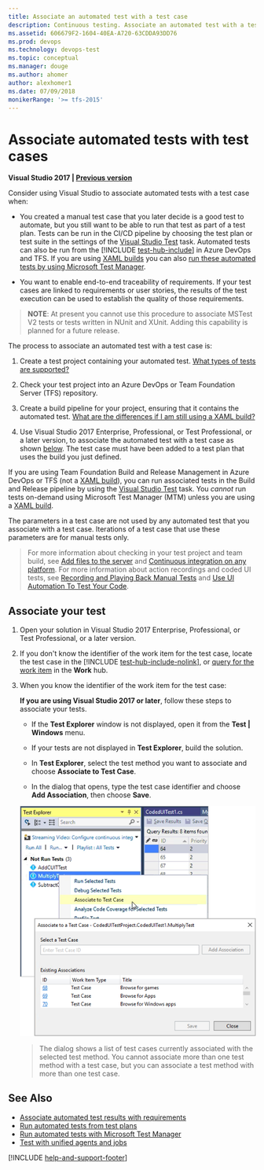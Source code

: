 ```yaml
---
title: Associate an automated test with a test case
description: Continuous testing. Associate an automated test with a test case using Microsoft Test Manager (MTM) and Azure DevOps with a build or release pipeline
ms.assetid: 606679F2-1604-40EA-A720-63CDDA93DD76
ms.prod: devops
ms.technology: devops-test
ms.topic: conceptual
ms.manager: douge
ms.author: ahomer
author: alexhomer1
ms.date: 07/09/2018
monikerRange: '>= tfs-2015'
---
```


# Associate automated tests with test cases

**Visual Studio 2017 | [Previous version](https://msdn.microsoft.com/library/dd380741%28v=vs.110%29.aspx)**

Consider using Visual Studio to associate automated tests with a test case when:

* You created a manual test case that you later decide is a good test
  to automate, but you still want to be able to run that test as part of a test plan.
  Tests can be run in the CI/CD pipeline by choosing the test plan or test suite
  in the settings of the [Visual Studio Test](https://github.com/Microsoft/vsts-tasks/blob/master/Tasks/VsTestV2/README.md) task.
  Automated tests can also be run from the [!INCLUDE [test-hub-include](_shared/test-hub-include.md)] in Azure DevOps and TFS.
  If you are using [XAML builds](../pipelines/test/reference-qa.md#xaml-build) you can also
  [run these automated tests by using Microsoft Test Manager](mtm/run-automated-tests-with-microsoft-test-manager.md).

* You want to enable end-to-end traceability of requirements.
  If your test cases are linked to requirements or user stories,
  the results of the test execution can be used to establish the quality of those requirements. 

> **NOTE**: At present you cannot use this procedure to associate MSTest V2 tests or tests written in NUnit and XUnit.
> Adding this capability is planned for a future release. 

The process to associate an automated test with a test case is:

1. Create a test project containing your automated test.
   [What types of tests are supported?](../pipelines/test/reference-qa.md#test-types)

1. Check your test project into an Azure DevOps or Team
   Foundation Server (TFS) repository.

1. Create a build pipeline for your project, ensuring that it
   contains the automated test.
   [What are the differences if I am still using a XAML build?](../pipelines/test/reference-qa.md#xaml-build)

1. Use Visual Studio 2017 Enterprise, Professional, or Test Professional, or
   a later version, to associate the automated
   test with a test case as shown [below](#add-test). The test case must have
   been added to a test plan that uses the build you just defined. 

If you are using Team Foundation Build and Release Management in
Azure DevOps or TFS (not a [XAML build](../pipelines/test/reference-qa.md#xaml-build)), you can run associated tests in the 
Build and Release pipeline by using the
[Visual Studio Test](https://github.com/Microsoft/vsts-tasks/blob/master/Tasks/VsTest/README.md) task.
You _cannot_ run tests on-demand using Microsoft Test Manager (MTM) unless you are using a [XAML build](../pipelines/test/reference-qa.md#xaml-build). 

The parameters in a test case are not used by any automated test that
you associate with a test case. Iterations of a test case that use these
parameters are for manual tests only.

>For more information about checking in your test project and team build, see
[Add files to the server](../repos/tfvc/add-files-server.md)
and [Continuous integration on any platform](../pipelines/overview.md).
For more information about action recordings and coded UI tests, see 
[Recording and Playing Back Manual Tests](mtm/record-play-back-manual-tests.md)
and [Use UI Automation To Test Your Code](https://docs.microsoft.com/visualstudio/test/use-ui-automation-to-test-your-code).

<a name="add-test"></a>
## Associate your test  

1. Open your solution in Visual Studio 2017 Enterprise, Professional, or Test Professional, or a later version.

1. If you don't know the identifier of the work item for the test case,
   locate the test case in the [!INCLUDE [test-hub-include-nolink](_shared/test-hub-include-nolink.md)], or [query for the work item](../boards/queries/using-queries.md) in the **Work** hub. 

1. When you know the identifier of the work item for the test case:

   **If you are using Visual Studio 2017 or later**, follow these steps to associate your tests.

   - If the **Test Explorer** window is not displayed, open it from the **Test | Windows** menu.

   - If your tests are not displayed in **Test Explorer**, build the solution.

   - In **Test Explorer**, select the test method you want to associate and choose **Associate to Test Case**.

   - In the dialog that opens, type the test case identifier and choose **Add Association**, then choose **Save**.

   ![Associate Automation With Test Case](_img/associate-automated-test-with-test-case/test-explorer-associate.png)

   > The dialog shows a list of test cases currently associated with the selected test method.
   You cannot associate more than one test method with a test case, but you can associate a
   test method with more than one test case. 

<a name="test-plan"></a>

## See Also

* [Associate automated test results with requirements](associate-automated-results-with-requirements.md)
* [Run automated tests from test plans](run-automated-tests-from-test-hub.md)
* [Run automated tests with Microsoft Test Manager](mtm/run-automated-tests-with-microsoft-test-manager.md)
* [Test with unified agents and jobs](../pipelines/test/set-up-continuous-test-environments-builds.md#unified-agents)

[!INCLUDE [help-and-support-footer](_shared/help-and-support-footer.md)] 
